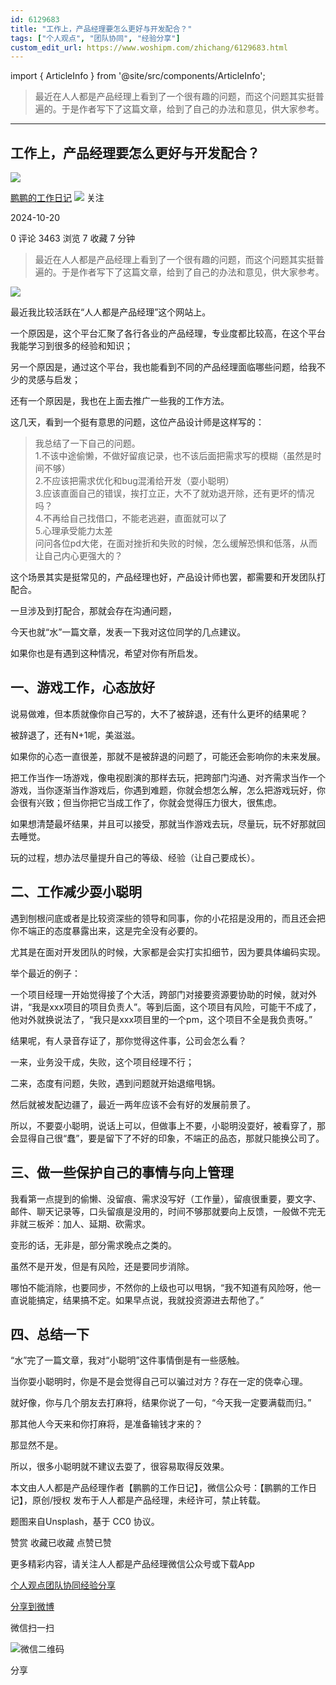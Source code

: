 ```yaml
---
id: 6129683
title: "工作上，产品经理要怎么更好与开发配合？"
tags: ["个人观点", "团队协同", "经验分享"]
custom_edit_url: https://www.woshipm.com/zhichang/6129683.html
---
```

import { ArticleInfo } from '@site/src/components/ArticleInfo';

<ArticleInfo
    author="鹏鹏的工作日记"
    authorLink="https://www.woshipm.com/u/1593272"
    published="2024-10-20"
    views={3463}
    comments={0}
    collects={7}
/>

> 最近在人人都是产品经理上看到了一个很有趣的问题，而这个问题其实挺普遍的。于是作者写下了这篇文章，给到了自己的办法和意见，供大家参考。

---

## 工作上，产品经理要怎么更好与开发配合？

[![](https://static.woshipm.com/view/woshipm_api_def_20241023122149_4748.jpeg?imageView2/1/w/72/h/72/q/100)](https://www.woshipm.com/u/1593272)

[鹏鹏的工作日记](https://www.woshipm.com/u/1593272) ![](https://static.woshipm.com/tag/1101_1@2x.png) 关注

2024-10-20

0 评论 3463 浏览 7 收藏 7 分钟

> 最近在人人都是产品经理上看到了一个很有趣的问题，而这个问题其实挺普遍的。于是作者写下了这篇文章，给到了自己的办法和意见，供大家参考。

![](https://image.woshipm.com/2024/10/20/e98381ee-8e75-11ef-b0e5-00163e142b65.png)

最近我比较活跃在“人人都是产品经理”这个网站上。

一个原因是，这个平台汇聚了各行各业的产品经理，专业度都比较高，在这个平台我能学习到很多的经验和知识；

另一个原因是，通过这个平台，我也能看到不同的产品经理面临哪些问题，给我不少的灵感与启发；

还有一个原因是，我也在上面去推广一些我的工作方法。

这几天，看到一个挺有意思的问题，这位产品设计师是这样写的：

> 我总结了一下自己的问题。  
> 1.不该中途偷懒，不做好留痕记录，也不该后面把需求写的模糊（虽然是时间不够）  
> 2.不应该把需求优化和bug混淆给开发（耍小聪明）  
> 3.应该直面自己的错误，挨打立正，大不了就劝退开除，还有更坏的情况吗？  
> 4.不再给自己找借口，不能老逃避，直面就可以了  
> 5.心理承受能力太差  
> 问问各位pd大佬，在面对挫折和失败的时候，怎么缓解恐惧和低落，从而让自己内心更强大的？

这个场景其实是挺常见的，产品经理也好，产品设计师也罢，都需要和开发团队打配合。

一旦涉及到打配合，那就会存在沟通问题，

今天也就“水”一篇文章，发表一下我对这位同学的几点建议。

如果你也是有遇到这种情况，希望对你有所启发。

## 一、游戏工作，心态放好

说易做难，但本质就像你自己写的，大不了被辞退，还有什么更坏的结果呢？

被辞退了，还有N+1呢，美滋滋。

如果你的心态一直很差，那就不是被辞退的问题了，可能还会影响你的未来发展。

把工作当作一场游戏，像电视剧演的那样去玩，把跨部门沟通、对齐需求当作一个游戏，当你逐渐当作游戏后，你遇到难题，你就会想怎么解，怎么把游戏玩好，你会很有兴致；但当你把它当成工作了，你就会觉得压力很大，很焦虑。

如果想清楚最坏结果，并且可以接受，那就当作游戏去玩，尽量玩，玩不好那就回去睡觉。

玩的过程，想办法尽量提升自己的等级、经验（让自己要成长）。

## 二、工作减少耍小聪明

遇到刨根问底或者是比较资深些的领导和同事，你的小花招是没用的，而且还会把你不端正的态度暴露出来，这是完全没有必要的。

尤其是在面对开发团队的时候，大家都是会实打实扣细节，因为要具体编码实现。

举个最近的例子：

一个项目经理一开始觉得接了个大活，跨部门对接要资源要协助的时候，就对外讲，“我是xxx项目的项目负责人”。等到后面，这个项目有风险，可能干不成了，他对外就换说法了，“我只是xxx项目里的一个pm，这个项目不全是我负责呀。”

结果呢，有人录音存证了，那你觉得这件事，公司会怎么看？

一来，业务没干成，失败，这个项目经理不行；

二来，态度有问题，失败，遇到问题就开始退缩甩锅。

然后就被发配边疆了，最近一两年应该不会有好的发展前景了。

所以，不要耍小聪明，说话上可以，但做事上不要，小聪明没耍好，被看穿了，那会显得自己很“蠢”，要是留下了不好的印象，不端正的品态，那就只能换公司了。

## 三、做一些保护自己的事情与向上管理

我看第一点提到的偷懒、没留痕、需求没写好（工作量），留痕很重要，要文字、邮件、聊天记录等，口头留痕是没用的，时间不够那就要向上反馈，一般做不完无非就三板斧：加人、延期、砍需求。

变形的话，无非是，部分需求晚点之类的。

虽然不是开发，但是有风险，还是要同步消除。

哪怕不能消除，也要同步，不然你的上级也可以甩锅，“我不知道有风险呀，他一直说能搞定，结果搞不定。如果早点说，我就投资源进去帮他了。”

## 四、总结一下

“水”完了一篇文章，我对“小聪明”这件事情倒是有一些感触。

当你耍小聪明时，你是不是会觉得自己可以骗过对方？存在一定的侥幸心理。

就好像，你与几个朋友去打麻将，结果你说了一句，“今天我一定要满载而归。”

那其他人今天来和你打麻将，是准备输钱才来的？

那显然不是。

所以，很多小聪明就不建议去耍了，很容易取得反效果。

本文由人人都是产品经理作者【鹏鹏的工作日记】，微信公众号：【鹏鹏的工作日记】，原创/授权 发布于人人都是产品经理，未经许可，禁止转载。

题图来自Unsplash，基于 CC0 协议。

赞赏 收藏已收藏 点赞已赞

更多精彩内容，请关注人人都是产品经理微信公众号或下载App

[个人观点](https://www.woshipm.com/tag/%e4%b8%aa%e4%ba%ba%e8%a7%82%e7%82%b9)[团队协同](https://www.woshipm.com/tag/%e5%9b%a2%e9%98%9f%e5%8d%8f%e5%90%8c)[经验分享](https://www.woshipm.com/tag/%e7%bb%8f%e9%aa%8c%e5%88%86%e4%ba%ab)

[分享到微博](https://service.weibo.com/share/share.php?appkey=2775287854&title=工作上，产品经理要怎么更好与开发配合？&url=https://www.woshipm.com/zhichang/6129683.html&pic=https://image.woshipm.com/2024/10/20/e98381ee-8e75-11ef-b0e5-00163e142b65.png)

微信扫一扫

![微信二维码](https://api.pwmqr.com/qrcode/create/?url=https://www.woshipm.com/zhichang/6129683.html)

分享